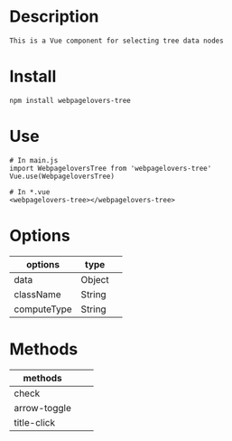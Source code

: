 # Description
```
This is a Vue component for selecting tree data nodes
```
# Install

``` 
npm install webpagelovers-tree
```
# Use

```
# In main.js
import WebpageloversTree from 'webpagelovers-tree'
Vue.use(WebpageloversTree)

# In *.vue
<webpagelovers-tree></webpagelovers-tree>  
```
# Options

| options        | type    |     |
| -------- | ----- | ----  |
| data      | Object  |       |
| className        |   String  |      |
| computeType        |    String  |     |

# Methods

| methods        |     |     |
| -------- | ----- | ----  |
| check      |   |       |
| arrow-toggle        |     |      |
| title-click        |     |     |
